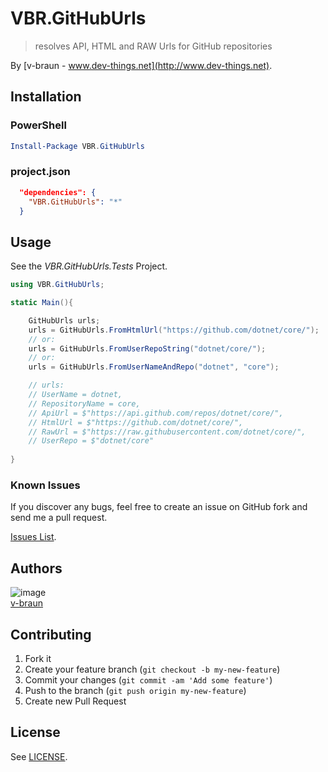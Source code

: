 # VBR.GitHubUrls 
> resolves API, HTML and RAW Urls for GitHub repositories

By [v-braun - www.dev-things.net](http://www.dev-things.net). 

<!---
[![AppVeyor](https://img.shields.io/appveyor/ci/v-braun/gh-urls.svg?style=flat-square)](https://ci.appveyor.com/project/v-braun/gh-urls)
[![NuGet](https://img.shields.io/nuget/v/GitHubUrls.svg?style=flat-square)](https://www.nuget.org/packages/VBR.GitHubUrls/)
-->

## Installation

### PowerShell

```PowerShell
Install-Package VBR.GitHubUrls
```

### project.json

```json
  "dependencies": {
    "VBR.GitHubUrls": "*"
  }
```

## Usage
See the *VBR.GitHubUrls.Tests* Project.

```cs
using VBR.GitHubUrls;

static Main(){

    GitHubUrls urls;
    urls = GitHubUrls.FromHtmlUrl("https://github.com/dotnet/core/");
    // or:
    urls = GitHubUrls.FromUserRepoString("dotnet/core/");
    // or:
    urls = GitHubUrls.FromUserNameAndRepo("dotnet", "core");

    // urls:
    // UserName = dotnet,
    // RepositoryName = core,
    // ApiUrl = $"https://api.github.com/repos/dotnet/core/",
    // HtmlUrl = $"https://github.com/dotnet/core/",
    // RawUrl = $"https://raw.githubusercontent.com/dotnet/core/",
    // UserRepo = $"dotnet/core"
    
}

```


### Known Issues

If you discover any bugs, feel free to create an issue on GitHub fork and
send me a pull request.

[Issues List](https://github.com/v-braun/gh-urls/issues).

## Authors

![image](https://avatars3.githubusercontent.com/u/4738210?v=3&s=50)  
[v-braun](https://github.com/v-braun/)



## Contributing

1. Fork it
2. Create your feature branch (`git checkout -b my-new-feature`)
3. Commit your changes (`git commit -am 'Add some feature'`)
4. Push to the branch (`git push origin my-new-feature`)
5. Create new Pull Request


## License

See [LICENSE](https://github.com/v-braun/gh-urls/blob/master/LICENSE).